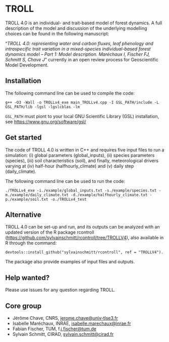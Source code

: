# TROLL

TROLL 4.0 is an individual- and trait-based model of forest dynamics. A full description of the model and discussion of the underlying modelling choices can be found in the following manuscript:

“_TROLL 4.0: representing water and carbon fluxes, leaf phenology and intraspecific trait variation in a mixed-species individual-based forest dynamics model – Part 1: Model description. Maréchaux I, Fischer FJ, Schmitt S, Chave J_” currently in an open review process for Geoscientific Model Development.

## Installation

The following command line can be used to compile the code:

```
g++ -O3 -Wall -o TROLLv4_exe main_TROLLv4.cpp -I GSL_PATH/include -L GSL_PATH/lib -lgsl -lgslcblas -lm
```

`GSL_PATH` must piont to your local GNU Scientific Library (GSL) installation, see https://www.gnu.org/software/gsl/

## Get started

The code of TROLL 4.0 is written in C++ and requires five input files to run a simulation: (i) global parameters (global_inputs), (ii) species parameters (species), (iii) soil characteristics (soil), and finally, meteorological drivers varying at (iv) half-hour (halfhourly_climate) and (v) daily step (daily_climate).

The following command line can be used to run the code:

```
./TROLLv4_exe -i./example/global_inputs.txt -s./example/species.txt -m./example/daily_climate.txt -d./example/halfhourly_climate.txt -p./example/soil.txt -o./TROLLv4_test
```

## Alternative

TROLL 4.0 can be set-up and run, and its outputs can be analyzed with an updated version of the R package rcontroll (https://github.com/sylvainschmitt/rcontroll/tree/TROLLV4), also available in R through the command:

```
devtools::install_github("sylvainschmitt/rcontroll", ref = "TROLLV4").
```

The package also provide examples of input files and outputs.

## Help wanted?

Please use issues for any question regarding TROLL.

## Core group

* Jérôme Chave, CNRS, jerome.chave@univ-tlse3.fr
* Isabelle Maréchaux, INRAE, isabelle.marechaux@inrae.fr
* Fabian Fischer, TUM, f.j,fischer@tum.de
* Sylvain Schmitt, CIRAD, sylvain.schmitt@cirad.fr

